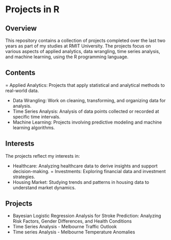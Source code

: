 # Projects in R

## Overview
This repository contains a collection of projects completed over the last two years as part of my studies at RMIT University. The projects focus on various aspects of applied analytics, data wrangling, time series analysis, and machine learning, using the R programming language.

## Contents
= Applied Analytics: Projects that apply statistical and analytical methods to real-world data.
- Data Wrangling: Work on cleaning, transforming, and organizing data for analysis.
- Time Series Analysis: Analysis of data points collected or recorded at specific time intervals.
- Machine Learning: Projects involving predictive modeling and machine learning algorithms.

## Interests
The projects reflect my interests in:
- Healthcare: Analyzing healthcare data to derive insights and support decision-making.
= Investments: Exploring financial data and investment strategies.
- Housing Market: Studying trends and patterns in housing data to understand market dynamics.

## Projects
- Bayesian Logistic Regression Analysis for Stroke Prediction: Analyzing Risk Factors, Gender Differences, and Health Conditions
- Time Series Analysis - Melbourne Traffic Outlook
- Time series Analysis - Melbourne Temperature Anomalies
